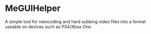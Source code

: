 # MeGUIHelper
A simple tool for reencoding and hard subbing video files into a format useable on devices such as PS4/Xbox One.
